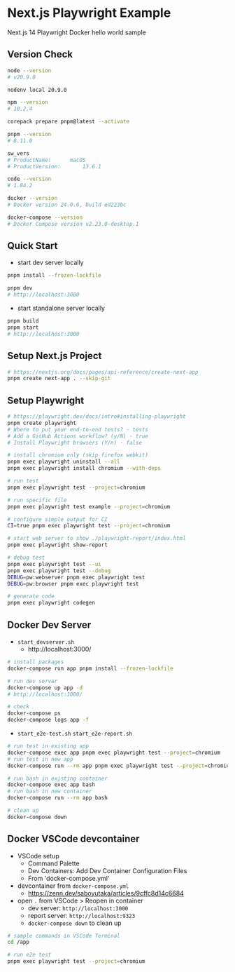 # Next.js Playwright Example

Next.js 14 Playwright Docker hello world sample

## Version Check

```bash
node --version
# v20.9.0

nodenv local 20.9.0

npm --version
# 10.2.4

corepack prepare pnpm@latest --activate

pnpm --version
# 8.11.0

sw_vers
# ProductName:		macOS
# ProductVersion:		13.6.1

code --version
# 1.84.2

docker --version
# Docker version 24.0.6, build ed223bc

docker-compose --version
# Docker Compose version v2.23.0-desktop.1
```

## Quick Start

* start dev server locally

```bash
pnpm install --frozen-lockfile

pnpm dev
# http://localhost:3000
```

* start standalone server locally

```bash
pnpm build
pnpm start
# http://localhost:3000
```

## Setup Next.js Project

```bash
# https://nextjs.org/docs/pages/api-reference/create-next-app
pnpm create next-app . --skip-git
```

## Setup Playwright

```bash
# https://playwright.dev/docs/intro#installing-playwright
pnpm create playwright
# Where to put your end-to-end tests? · tests
# Add a GitHub Actions workflow? (y/N) · true
# Install Playwright browsers (Y/n) · false

# install chromium only (skip firefox webkit)
pnpm exec playwright uninstall --all
pnpm exec playwright install chromium --with-deps

# run test
pnpm exec playwright test --project=chromium

# run specific file
pnpm exec playwright test example --project=chromium

# configure simple output for CI
CI=true pnpm exec playwright test --project=chromium

# start web server to show ./playwright-report/index.html
pnpm exec playwright show-report

# debug test
pnpm exec playwright test --ui
pnpm exec playwright test --debug
DEBUG=pw:webserver pnpm exec playwright test
DEBUG=pw:browser pnpm exec playwright test

# generate code
pnpm exec playwright codegen
```

## Docker Dev Server

* `start_devserver.sh`
  - http://localhost:3000/

```bash
# install packages
docker-compose run app pnpm install --frozen-lockfile

# run dev server
docker-compose up app -d
# http://localhost:3000/

# check
docker-compose ps
docker-compose logs app -f
```

* `start_e2e-test.sh` `start_e2e-report.sh`

```bash
# run test in existing app
docker-compose exec app pnpm exec playwright test --project=chromium
# run test in new app
docker-compose run --rm app pnpm exec playwright test --project=chromium
```

```bash
# run bash in existing container
docker-compose exec app bash
# run bash in new container
docker-compose run --rm app bash

# clean up
docker-compose down
```

## Docker VSCode devcontainer

* VSCode setup
  - Command Palette
  - Dev Containers: Add Dev Container Configuration Files
  - From 'docker-compose.yml'
* devcontainer from `docker-compose.yml`
  - https://zenn.dev/saboyutaka/articles/9cffc8d14c6684
* open `.` from VSCode > Reopen in container
  - dev server: `http://localhost:3000`
  - report server: `http://localhost:9323`
  - `docker-compose down` to clean up

```bash
# sample commands in VSCode Terminal
cd /app

# run e2e test
pnpm exec playwright test --project=chromium
```
